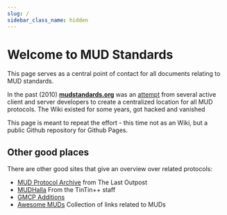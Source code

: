 ```yaml
---
slug: /
sidebar_class_name: hidden
---
```


# Welcome to MUD Standards

This page serves as a central point of contact for all documents relating to MUD standards.

In the past (2010) **[mudstandards.org](https://web.archive.org/web/20120402093750/http://www.mudstandards.org/MudStandards_Wiki)** was an [attempt](https://www.zuggsoft.com/forums/viewtopic.php?t=34869) from several active client and server developers to create a centralized location for all MUD protocols. The Wiki existed for some years, got hacked and vanished

This page is meant to repeat the effort - this time not as an Wiki, but a public Github repository for Github Pages.

## Other good places
There are other good sites that give an overview over related protocols:

- [MUD Protocol Archive](https://www.last-outpost.com/LO/protocols/)
  from The Last Outpost
- [MUDHalla](https://tintin.mudhalla.net/protocols/)
  From the TinTin++ staff
- [GMCP Additions](https://github.com/keneanung/GMCPAdditions)
- [Awesome MUDs](https://github.com/maldorne/awesome-muds)
  Collection of links related to MUDs
